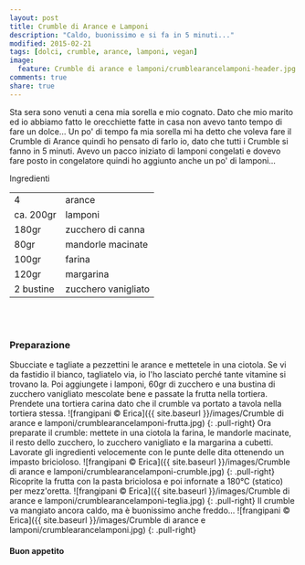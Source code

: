```yaml
---
layout: post
title: Crumble di Arance e Lamponi
description: "Caldo, buonissimo e si fa in 5 minuti..."
modified: 2015-02-21
tags: [dolci, crumble, arance, lamponi, vegan]
image:
  feature: Crumble di arance e lamponi/crumblearancelamponi-header.jpg
comments: true
share: true
---
```


Sta sera sono venuti a cena mia sorella e mio cognato. Dato che mio marito ed io abbiamo fatto le orecchiette fatte in casa non avevo tanto tempo di fare un dolce... Un po' di tempo fa mia sorella mi ha detto che voleva fare il Crumble di Arance quindi ho pensato di farlo io, dato che tutti i Crumble si fanno in 5 minuti. Avevo un pacco iniziato di lamponi congelati e dovevo fare posto in congelatore quindi ho aggiunto anche un po' di lamponi...


<div class="ingredients">
  <div class="ingredients-title">Ingredienti</div>
  <table>
    <tbody>
      <tr>
        <td>4</td>
        <td>arance</td>
      </tr>
      <tr>
        <td>ca. 200gr</td>
        <td>lamponi</td>
      </tr>
      <tr>
        <td>180gr</td>
        <td>zucchero di canna</td>
      </tr>
      <tr>
        <td>80gr</td>
        <td>mandorle macinate</td>
      </tr>
      <tr>
        <td>100gr</td>
        <td>farina</td>
      </tr>
      <tr>
        <td>120gr</td>
        <td>margarina</td>
      </tr>
      <tr>
        <td>2 bustine</td>
        <td>zucchero vanigliato</td>
      </tr>
    </tbody>
  </table>
  <br></br>
</div>


<h3>
  <font color="grey">
    <i class="icon-cogs"></i>
  </font> Preparazione
</h3>

Sbucciate e tagliate a pezzettini le arance e mettetele in una ciotola. Se vi da fastidio il bianco, tagliatelo via, io l'ho lasciato perché tante vitamine si trovano la. Poi aggiungete i lamponi, 60gr di zucchero e una bustina di zucchero vanigliato mescolate bene e passate la frutta nella tortiera. Prendete una tortiera carina dato che il crumble va portato a tavola nella tortiera stessa.
![frangipani © Erica]({{ site.baseurl }}/images/Crumble di arance e lamponi/crumblearancelamponi-frutta.jpg)
{: .pull-right}
Ora preparate il crumble: mettete in una ciotola la farina, le mandorle macinate, il resto dello zucchero, lo zucchero vanigliato e la margarina a cubetti. Lavorate gli ingredienti velocemente con le punte delle dita ottenendo un impasto bricioloso.
![frangipani © Erica]({{ site.baseurl }}/images/Crumble di arance e lamponi/crumblearancelamponi-crumble.jpg)
{: .pull-right}
Ricoprite la frutta con la pasta briciolosa e poi infornate a 180°C (statico) per mezz'oretta.
![frangipani © Erica]({{ site.baseurl }}/images/Crumble di arance e lamponi/crumblearancelamponi-teglia.jpg)
{: .pull-right}
Il crumble va mangiato ancora caldo, ma è buonissimo anche freddo...
![frangipani © Erica]({{ site.baseurl }}/images/Crumble di arance e lamponi/crumblearancelamponi.jpg)
{: .pull-right}


<h4>Buon appetito
  <font color="red">
    <i class="icon-smile"></i>
  </font>
</h4>
